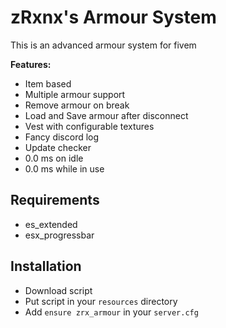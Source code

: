 # zRxnx's Armour System

This is an advanced armour system for fivem

<b>Features:</b>
- Item based
- Multiple armour support
- Remove armour on break
- Load and Save armour after disconnect
- Vest with configurable textures
- Fancy discord log
- Update checker
- 0.0 ms on idle
- 0.0 ms while in use

## Requirements
- es_extended
- esx_progressbar

## Installation
- Download script
- Put script in your `resources` directory
- Add `ensure zrx_armour` in your `server.cfg`